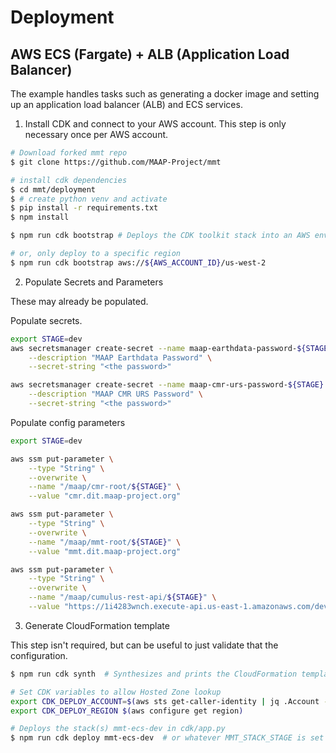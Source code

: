 # Deployment

## AWS ECS (Fargate) + ALB (Application Load Balancer)

The example handles tasks such as generating a docker image and setting up an application load balancer (ALB) and ECS services.

1. Install CDK and connect to your AWS account. This step is only necessary once per AWS account.

```bash
# Download forked mmt repo
$ git clone https://github.com/MAAP-Project/mmt

# install cdk dependencies
$ cd mmt/deployment
$ # create python venv and activate
$ pip install -r requirements.txt
$ npm install

$ npm run cdk bootstrap # Deploys the CDK toolkit stack into an AWS environment

# or, only deploy to a specific region
$ npm run cdk bootstrap aws://${AWS_ACCOUNT_ID}/us-west-2
```

2. Populate Secrets and Parameters

These may already be populated.

Populate secrets.

```bash
export STAGE=dev
aws secretsmanager create-secret --name maap-earthdata-password-${STAGE} \
    --description "MAAP Earthdata Password" \
    --secret-string "<the password>"

aws secretsmanager create-secret --name maap-cmr-urs-password-${STAGE} \
    --description "MAAP CMR URS Password" \
    --secret-string "<the password>"
```

Populate config parameters

```bash
export STAGE=dev

aws ssm put-parameter \
    --type "String" \
    --overwrite \
    --name "/maap/cmr-root/${STAGE}" \
    --value "cmr.dit.maap-project.org"

aws ssm put-parameter \
    --type "String" \
    --overwrite \
    --name "/maap/mmt-root/${STAGE}" \
    --value "mmt.dit.maap-project.org"

aws ssm put-parameter \
    --type "String" \
    --overwrite \
    --name "/maap/cumulus-rest-api/${STAGE}" \
    --value "https://1i4283wnch.execute-api.us-east-1.amazonaws.com/dev/"
```

3. Generate CloudFormation template

This step isn't required, but can be useful to just validate that the configuration.

```bash
$ npm run cdk synth  # Synthesizes and prints the CloudFormation template for this stack
```

```bash
# Set CDK variables to allow Hosted Zone lookup
export CDK_DEPLOY_ACCOUNT=$(aws sts get-caller-identity | jq .Account -r)
export CDK_DEPLOY_REGION $(aws configure get region)

# Deploys the stack(s) mmt-ecs-dev in cdk/app.py
$ npm run cdk deploy mmt-ecs-dev  # or whatever MMT_STACK_STAGE is set to
```